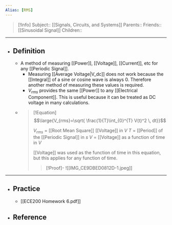 ```yaml
---
Alias: [RMS]
---
```

> [!Info]
> Subject:: [[Signals, Circuits, and Systems]]
> Parents:: 
> Friends:: [[Sinusoidal Signal]]
> Children:: 
---
- ## Definition
	- A method of measuring [[Power]], [[Voltage]], [[Current]], etc for any [[Periodic Signal]].
		- Measuring [[Average Voltage|V_dc]] does not work because the [[Integral]] of a sine or cosine wave is always 0. Therefore another method of measuring these values is required.
		- $V_{rms}$ provides the same [[Power]] to any [[Electrical Component]]. This is useful because it can be treated as DC voltage in many calculations.
	- > [!Equation]
	  > $$\large{V_{rms}=\sqrt{  \frac{1}{T}\int_{0}^{T} V(t)^2 \, dt}}$$
	  > 
	  > $V_{rms}$ = [[Root Mean Square]] [[Voltage]] in $V$
	  > $T$ = [[Period]] of the [[Periodic Signal]] in $s$
	  > $V$ = [[Voltage]] as a function of time in $V$
	  > 
	  > [[Voltage]] was used as the function of time in this equation, but this applies for any function of time.
	  > 
	  > > [!Proof]-
	  > > ![[IMG_CE9DBED0812D-1.jpeg]]
---
- ## Practice
	- [[ECE200 Homework 6.pdf]]
- ## Reference